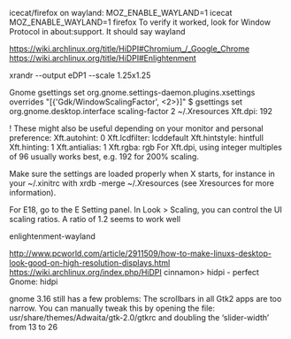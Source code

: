
icecat/firefox on wayland:
MOZ_ENABLE_WAYLAND=1 icecat
MOZ_ENABLE_WAYLAND=1 firefox
To verify it worked, look for Window Protocol in about:support. It should say wayland



https://wiki.archlinux.org/title/HiDPI#Chromium_/_Google_Chrome
https://wiki.archlinux.org/title/HiDPI#Enlightenment

xrandr --output eDP1 --scale 1.25x1.25

Gnome
gsettings set org.gnome.settings-daemon.plugins.xsettings overrides "[{'Gdk/WindowScalingFactor', <2>}]"
$ gsettings set org.gnome.desktop.interface scaling-factor 2
~/.Xresources
Xft.dpi: 192

! These might also be useful depending on your monitor and personal preference:
Xft.autohint: 0
Xft.lcdfilter:  lcddefault
Xft.hintstyle:  hintfull
Xft.hinting: 1
Xft.antialias: 1
Xft.rgba: rgb
For Xft.dpi, using integer multiples of 96 usually works best, e.g. 192 for 200% scaling.

Make sure the settings are loaded properly when X starts, for instance in your ~/.xinitrc with xrdb -merge ~/.Xresources (see Xresources for more information).

For E18, go to the E Setting panel. In Look > Scaling, you can control the UI scaling ratios. A ratio of 1.2 seems to work well

enlightenment-wayland


http://www.pcworld.com/article/2911509/how-to-make-linuxs-desktop-look-good-on-high-resolution-displays.html
https://wiki.archlinux.org/index.php/HiDPI
cinnamon> hidpi - perfect 
Gnome: hidpi

gnome 3.16 still has a few problems: The scrollbars in all Gtk2 apps are too narrow. You can manually tweak this by opening the file: usr/share/themes/Adwaita/gtk-2.0/gtkrc and doubling the ‘slider-width’ from 13 to 26
